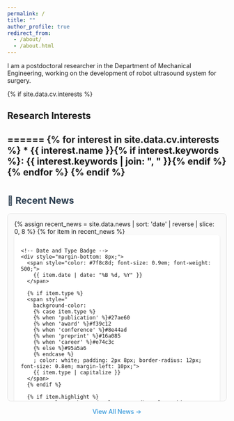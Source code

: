 ```yaml
---
permalink: /
title: ""
author_profile: true
redirect_from: 
  - /about/
  - /about.html
---
```


I am a postdoctoral researcher in the Department of Mechanical Engineering, working on the development of robot ultrasound system for surgery.


{% if site.data.cv.interests %}
<h2>Research Interests<h2>
======
{% for interest in site.data.cv.interests %}
* {{ interest.name }}{% if interest.keywords %}: {{ interest.keywords | join: ", " }}{% endif %}
{% endfor %}
{% endif %}



<!-- News Section -->
<h2 style="margin-top: 40px; color: #2c3e50;">📰 Recent News</h2>
<div style="max-height: 400px; overflow-y: auto; border: 1px solid #e0e0e0; border-radius: 8px; padding: 15px; background-color: #fafafa;">
  {% assign recent_news = site.data.news | sort: 'date' | reverse | slice: 0, 8 %}
  {% for item in recent_news %}
  <div style="margin-bottom: 20px; padding: 15px; background-color: white; border-radius: 6px; box-shadow: 0 2px 4px rgba(0,0,0,0.1); {% if item.highlight %}border-left: 4px solid #3498db;{% endif %}">
    
    <!-- Date and Type Badge -->
    <div style="margin-bottom: 8px;">
      <span style="color: #7f8c8d; font-size: 0.9em; font-weight: 500;">
        {{ item.date | date: "%B %d, %Y" }}
      </span>
      
      {% if item.type %}
      <span style="
        background-color: 
        {% case item.type %}
        {% when 'publication' %}#27ae60
        {% when 'award' %}#f39c12
        {% when 'conference' %}#8e44ad
        {% when 'preprint' %}#16a085
        {% when 'career' %}#e74c3c
        {% else %}#95a5a6
        {% endcase %}
        ; color: white; padding: 2px 8px; border-radius: 12px; font-size: 0.8em; margin-left: 10px;">
        {{ item.type | capitalize }}
      </span>
      {% endif %}
      
      {% if item.highlight %}
      <span style="background-color: #3498db; color: white; padding: 2px 8px; border-radius: 12px; font-size: 0.8em; margin-left: 5px;">
        ⭐ Featured
      </span>
      {% endif %}
    </div>
    
    <!-- Title -->
    <h4 style="margin: 0 0 8px 0; color: #2c3e50;">
      {% if item.link %}
      <a href="{{ item.link }}" style="text-decoration: none; color: #2c3e50;">{{ item.title }}</a>
      {% else %}
      {{ item.title }}
      {% endif %}
    </h4>
    
    <!-- Description -->
    <p style="margin: 0; color: #555; line-height: 1.4;">{{ item.description }}</p>
    
    {% if item.link %}
    <a href="{{ item.link }}" style="color: #3498db; text-decoration: none; font-size: 0.9em;">Read more →</a>
    {% endif %}
  </div>
  {% endfor %}
</div>

<!-- Archive Link -->
<div style="text-align: center; margin-top: 15px;">
  <a href="/news/" style="color: #3498db; text-decoration: none; font-weight: 500;">View All News →</a>
</div>
